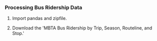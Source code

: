 ### Processing Bus Ridership Data

1. Import pandas and zipfile.

2. Download the 'MBTA Bus Ridership by Trip, Season, Routeline, and Stop.' 
